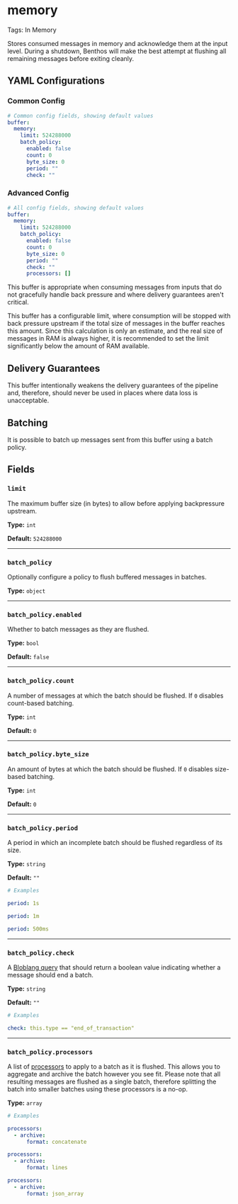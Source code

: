 # memory

Tags: In Memory

Stores consumed messages in memory and acknowledge them at the input level. During a shutdown, Benthos will make the best attempt at flushing all remaining messages before exiting cleanly.

## YAML Configurations

### Common Config

```yaml
# Common config fields, showing default values
buffer:
  memory:
    limit: 524288000
    batch_policy:
      enabled: false
      count: 0
      byte_size: 0
      period: ""
      check: ""
```

### Advanced Config

```yaml
# All config fields, showing default values
buffer:
  memory:
    limit: 524288000
    batch_policy:
      enabled: false
      count: 0
      byte_size: 0
      period: ""
      check: ""
      processors: []
```

This buffer is appropriate when consuming messages from inputs that do not gracefully handle back pressure and where delivery guarantees aren't critical.

This buffer has a configurable limit, where consumption will be stopped with back pressure upstream if the total size of messages in the buffer reaches this amount. Since this calculation is only an estimate, and the real size of messages in RAM is always higher, it is recommended to set the limit significantly below the amount of RAM available.

## Delivery Guarantees[](https://www.benthos.dev/docs/components/buffers/memory#delivery-guarantees)

This buffer intentionally weakens the delivery guarantees of the pipeline and, therefore, should never be used in places where data loss is unacceptable.

## Batching[](https://www.benthos.dev/docs/components/buffers/memory#batching)

It is possible to batch up messages sent from this buffer using a batch policy.

## Fields[](https://www.benthos.dev/docs/components/buffers/memory#fields)

### `limit`[](https://www.benthos.dev/docs/components/buffers/memory#limit)

The maximum buffer size (in bytes) to allow before applying backpressure upstream.

**Type:** `int`

**Default:** `524288000`

---

### `batch_policy`[](https://www.benthos.dev/docs/components/buffers/memory#batch_policy)

Optionally configure a policy to flush buffered messages in batches.

**Type:** `object`

---

### `batch_policy.enabled`[](https://www.benthos.dev/docs/components/buffers/memory#batch_policyenabled)

Whether to batch messages as they are flushed.

**Type:** `bool`

**Default:** `false`

---

### `batch_policy.count`[](https://www.benthos.dev/docs/components/buffers/memory#batch_policycount)

A number of messages at which the batch should be flushed. If `0` disables count-based batching.

**Type:** `int`

**Default:** `0`

---

### `batch_policy.byte_size`[](https://www.benthos.dev/docs/components/buffers/memory#batch_policybyte_size)

An amount of bytes at which the batch should be flushed. If `0` disables size-based batching.

**Type:** `int`

**Default:** `0`

---

### `batch_policy.period`[](https://www.benthos.dev/docs/components/buffers/memory#batch_policyperiod)

A period in which an incomplete batch should be flushed regardless of its size.

**Type:** `string`

**Default:** `""`

```yaml
# Examples

period: 1s

period: 1m

period: 500ms
```

---

### `batch_policy.check`[](https://www.benthos.dev/docs/components/buffers/memory#batch_policycheck)

A [Bloblang query](../../../benthos/bloblang.md) that should return a boolean value indicating whether a message should end a batch.

**Type:** `string`

**Default:** `""`

```yaml
# Examples

check: this.type == "end_of_transaction"
```

---

### `batch_policy.processors`[](https://www.benthos.dev/docs/components/buffers/memory#batch_policyprocessors)

A list of [processors](../../components/processors.md) to apply to a batch as it is flushed. This allows you to aggregate and archive the batch however you see fit. Please note that all resulting messages are flushed as a single batch, therefore splitting the batch into smaller batches using these processors is a no-op.

**Type:** `array`

```yaml
# Examples

processors:
  - archive:
      format: concatenate

processors:
  - archive:
      format: lines

processors:
  - archive:
      format: json_array
```